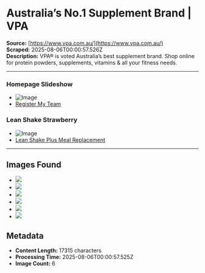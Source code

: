 # Australia’s No.1 Supplement Brand | VPA

**Source:** [https://www.vpa.com.au/](https://www.vpa.com.au/)  
**Scraped:** 2025-08-06T00:00:57.526Z  
**Description:** VPA® is voted Australia’s best supplement brand. Shop online for protein powders, supplements, vitamins & all your fitness needs.

---

### Homepage Slideshow

- ![Image](//www.vpa.com.au/cdn/shop/files/web-banner_40e765b3-c3b7-406e-bc59-cc450314abc1_50x.webp?v=1754357664)
- [Register My Team](https://www.vpa.com.au/pages/push-beyond-limits-hyrox-team-vpa-event)

### Lean Shake Strawberry

- ![Image](//www.vpa.com.au/cdn/shop/files/lean-shake-strawberry-desktop-banner_50x.webp?v=1752558560)
- [Lean Shake Plus Meal Replacement](/products/lean-shake-plus-meal-replacem...)

---

## Images Found

- ![](//www.vpa.com.au/cdn/shop/files/web-banner_40e765b3-c3b7-406e-bc59-cc450314abc1_2000x.webp?v=1754357664)
- ![](//www.vpa.com.au/cdn/shop/files/mob-banner_8224aef7-88fb-4475-918c-b278c1832cac_2000x.webp?v=1754357976)
- ![](//www.vpa.com.au/cdn/shop/files/lean-shake-strawberry-desktop-banner_2000x.webp?v=1752558560)
- ![](//www.vpa.com.au/cdn/shop/files/lean-shake-strawberry-mob-banner_2000x.webp?v=1752558560)
- ![](//www.vpa.com.au/cdn/shop/files/rich-mocha-web-banner_2000x.webp?v=1751935049)
- ![](//www.vpa.com.au/cdn/shop/files/rich-mocha-mob-banner_2000x.webp?v=1751935049)

## Metadata

- **Content Length:** 17315 characters
- **Processing Time:** 2025-08-06T00:00:57.525Z
- **Image Count:** 6
